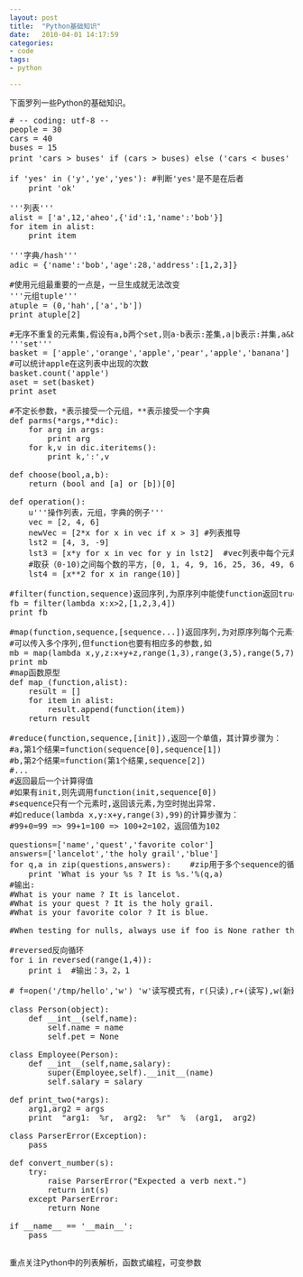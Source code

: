 ```yaml
---
layout: post
title:  "Python基础知识"
date:   2010-04-01 14:17:59
categories: 
- code 
tags:
- python

---
```

下面罗列一些Python的基础知识。

<pre># -- coding: utf-8 --
people = 30
cars = 40
buses = 15
print 'cars > buses' if (cars > buses) else ('cars < buses' if cars < buses else '''we can't decide''')   ##相当于c中的？：运算符

if 'yes' in ('y','ye','yes'): #判断'yes'是不是在后者
    print 'ok'

'''列表'''
alist = ['a',12,'aheo',{'id':1,'name':'bob'}]
for item in alist:
    print item

'''字典/hash'''
adic = {'name':'bob','age':28,'address':[1,2,3]}

#使用元组最重要的一点是，一旦生成就无法改变
'''元组tuple'''
atuple = (0,'hah',['a','b']) 
print atuple[2]

#无序不重复的元素集,假设有a,b两个set,则a-b表示:差集,a|b表示:并集,a&b表示:交集,a^b表示:(并集跟交集的差集)
'''set''' 
basket = ['apple','orange','apple','pear','apple','banana']
#可以统计apple在这列表中出现的次数
basket.count('apple') 
aset = set(basket)
print aset

#不定长参数，*表示接受一个元组，**表示接受一个字典
def parms(*args,**dic): 
    for arg in args:
        print arg
    for k,v in dic.iteritems():
        print k,':',v

def choose(bool,a,b):
    return (bool and [a] or [b])[0]

def operation():
    u'''操作列表，元组，字典的例子'''
    vec = [2, 4, 6]
    newVec = [2*x for x in vec if x > 3] #列表推导
    lst2 = [4, 3, -9]
    lst3 = [x*y for x in vec for y in lst2]  #vec列表中每个元素跟lst2列表中每一个元素相乘
    #取获（0-10)之间每个数的平方，[0, 1, 4, 9, 16, 25, 36, 49, 64, 81]
    lst4 = [x**2 for x in range(10)] 

#filter(function,sequence)返回序列,为原序列中能使function返回true的值
fb = filter(lambda x:x>2,[1,2,3,4]) 
print fb

#map(function,sequence,[sequence...])返回序列,为对原序列每个元素分别调用function获得的值.
#可以传入多个序列,但function也要有相应多的参数,如
mb = map(lambda x,y,z:x+y+z,range(1,3),range(3,5),range(5,7))
print mb
#map函数原型
def map_(function,alist):    
    result = []
    for item in alist:
        result.append(function(item))
    return result

#reduce(function,sequence,[init]),返回一个单值，其计算步骤为：
#a,第1个结果=function(sequence[0],sequence[1])
#b,第2个结果=function(第1个结果,sequence[2])
#...
#返回最后一个计算得值
#如果有init,则先调用function(init,sequence[0])
#sequence只有一个元素时,返回该元素,为空时抛出异常.
#如reduce(lambda x,y:x+y,range(3),99)的计算步骤为：
#99+0=99 => 99+1=100 => 100+2=102，返回值为102

questions=['name','quest','favorite color']
answers=['lancelot','the holy grail','blue']
for q,a in zip(questions,answers):    #zip用于多个sequence的循环
    print 'What is your %s ? It is %s.'%(q,a)
#输出:
#What is your name ? It is lancelot.
#What is your quest ? It is the holy grail.
#What is your favorite color ? It is blue.

#When testing for nulls, always use if foo is None rather than if !foo so foo == 0 does not cause bugs.

#reversed反向循环
for i in reversed(range(1,4)):   
    print i  #输出：3，2，1

# f=open('/tmp/hello','w') 'w'读写模式有，r(只读),r+(读写),w(新建，会覆盖原有文件),a(追加),b(二进制文件)，模式可以组合使用

class Person(object):
    def __int__(self,name):
        self.name = name
        self.pet = None

class Employee(Person):
    def __int__(self,name,salary):
        super(Employee,self).__init__(name)
        self.salary = salary

def print_two(*args):
    arg1,arg2 = args
    print  "arg1:  %r,  arg2:  %r"  %  (arg1,  arg2)

class ParserError(Exception):
    pass

def convert_number(s):
    try:
        raise ParserError("Expected a verb next.")
        return int(s)
    except ParserError:
        return None

if __name__ == '__main__':
    pass

</pre>

重点关注Python中的列表解析，函数式编程，可变参数






